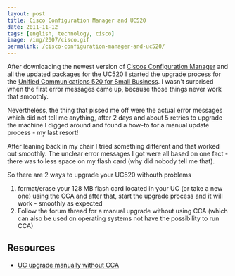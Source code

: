 ```yaml
---
layout: post
title: Cisco Configuration Manager and UC520
date: 2011-11-12
tags: [english, technology, cisco]
image: /img/2007/cisco.gif
permalink: /cisco-configuration-manager-and-uc520/
---
```


After downloading the newest version of [Ciscos Configuration Manager](https://supportforums.cisco.com/docs/DOC-10988) and all the updated packages for the UC520 I started the upgrade process for the [Unified Communications 520 for Small Business](http://www.cisco.com/en/US/prod/collateral/voicesw/ps6788/vcallcon/ps7293/product_data_sheet0900aecd8061fb06.html). I wasn't surprised when the first error messages came up, because those things never work that smoothly.

Nevertheless, the thing that pissed me off were the actual error messages which did not tell me anything, after 2 days and about 5 retries to upgrade the machine I digged around and found a how-to for a manual update process - my last resort!

After leaning back in my chair I tried something different and that worked out smoothly. The unclear error messages I got were all based on one fact - there was to less space on my flash card (why did nobody tell me that).

So there are 2 ways to upgrade your UC520 withouth problems

1. format/erase your 128 MB flash card located in your UC (or take a new one) using the CCA and after that, start the upgrade process and it will work - smoothly as expected
2. Follow the forum thread for a manual upgrade without using CCA (which can also be used on operating systems not have the possibility to run CCA)

## Resources
* [UC upgrade manually without CCA](https://supportforums.cisco.com/message/3082911#3082911)